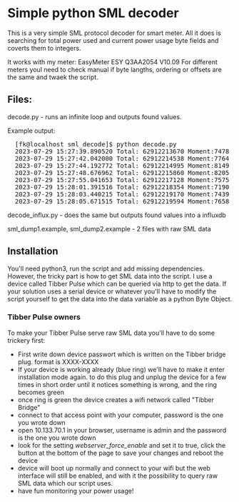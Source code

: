 # Simple python SML decoder
This is a very simple SML protocol decoder for smart meter.
All it does is searching for total power used and current power usage byte fields and coverts them to integers.

It works with my meter: EasyMeter ESY Q3AA2054 V10.09
For different meters youl need to check manual if byte langths, ordering or offsets are the same and twaek the script.

## Files:
decode.py - runs an infinite loop and outputs found values. 

Example output:

<pre>
  [fk@localhost sml_decode]$ python decode.py 
  2023-07-29 15:27:39.890520 Total: 62912213670 Moment:7478
  2023-07-29 15:27:42.042000 Total: 62912214538 Moment:7764
  2023-07-29 15:27:44.192772 Total: 62912214995 Moment:8149
  2023-07-29 15:27:48.676962 Total: 62912215860 Moment:8205
  2023-07-29 15:27:55.041653 Total: 62912217128 Moment:7575
  2023-07-29 15:28:01.391516 Total: 62912218354 Moment:7190
  2023-07-29 15:28:03.440215 Total: 62912219170 Moment:7439
  2023-07-29 15:28:05.671515 Total: 62912219594 Moment:7658
</pre>
  
decode_influx.py - does the same but outputs found values into a influxdb

sml_dump1.example, sml_dump2.example - 2 files with raw SML data


## Installation
You'll need python3, run the script and add missing dependencies.
However, the tricky part is how to get SML data into the script.
I use a device called Tibber Pulse which can be queried via http to get the data. If your solution uses a serial device or whatever you'll have to modify the script yourself to get the data into the data variable as a python Byte Object.

### Tibber Pulse owners
To make your Tibber Pulse serve raw SML data you'll have to do some trickery first:
- First write down device passwort which is written on the Tibber bridge plug. format is XXXX-XXXX
- If your device is working already (blue ring) we'll have to make it enter installation mode again. to do this plug and unplug the device for a few times in short order until it notices something is wrong, and the ring becomes green
- once ring is green the device creates a wifi network called "Tibber Bridge"
- connect to that access point with your computer, password is the one you wrote down
- open 10.133.70.1 in your browser, username is admin and the password is the one you wrote down
- look for the setting _webserver_force_enable_ and set it to true, click the button at the bottom of the page to save your changes and reboot the device
- device will boot up normally and connect to your wifi but the web interface will still be enabled, and with it the possibility to query raw SML data which our script uses.
- have fun monitoring your power usage! 
